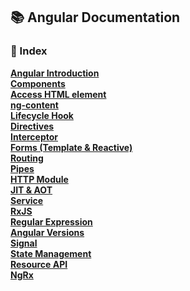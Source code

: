 ## 📚 Angular Documentation

### 🔗 Index

**[Angular Introduction](./001.md)**  
**[Components](./002.md)**  
**[Access HTML element](./000.md)**  
**[ng-content](./004.md)**  
**[Lifecycle Hook](./005.md)**  
**[Directives](./006.md)**  
**[Interceptor](./007.md)**  
**[Forms (Template & Reactive)](./008.md)**  
**[Routing](./009.md)**  
**[Pipes](./010.md)**  
**[HTTP Module](./011.md)**  
**[JIT & AOT](./012.md)**  
**[Service](./013.md)**  
**[RxJS](./014.md)**  
**[Regular Expression](./015.md)**  
**[Angular Versions](./016.md)**  
**[Signal](./017.md)**  
**[State Management](./018.md)**  
**[Resource API](./019.md)**  
**[NgRx](./020.md)**
